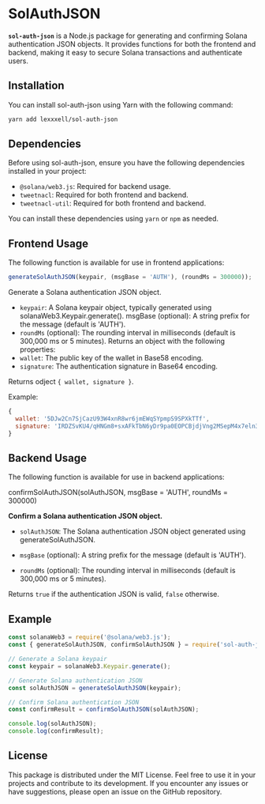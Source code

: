 # SolAuthJSON

**`sol-auth-json`** is a Node.js package for generating and confirming Solana authentication JSON objects. It provides functions for both the frontend and backend, making it easy to secure Solana transactions and authenticate users.

## Installation

You can install sol-auth-json using Yarn with the following command:

```sh
yarn add lexxxell/sol-auth-json
```

## Dependencies

Before using sol-auth-json, ensure you have the following dependencies installed in your project:

- `@solana/web3.js`: Required for backend usage.
- `tweetnacl`: Required for both frontend and backend.
- `tweetnacl-util`: Required for both frontend and backend.

You can install these dependencies using `yarn` or `npm` as needed.

## Frontend Usage

The following function is available for use in frontend applications:

```js
generateSolAuthJSON(keypair, (msgBase = 'AUTH'), (roundMs = 300000));
```

Generate a Solana authentication JSON object.

- `keypair`: A Solana keypair object, typically generated using solanaWeb3.Keypair.generate().
  msgBase (optional): A string prefix for the message (default is 'AUTH').
- `roundMs` (optional): The rounding interval in milliseconds (default is 300,000 ms or 5 minutes).
  Returns an object with the following properties:
- `wallet`: The public key of the wallet in Base58 encoding.
- `signature`: The authentication signature in Base64 encoding.

Returns odject `{ wallet, signature }`.

Example:

```js
{
  wallet: '5DJw2Cn7SjCazU93W4xnR8wr6jmEWqSYpmpS9SPXkTTf',
  signature: 'IRDZSvKU4/qHNGm8+sxAFkTbN6yDr9pa0EOPCBjdjVng2MSepM4x7eln3ppWJuEw+S1L0VqrpSXR7aJWPuvBCg=='
}
```

## Backend Usage

The following function is available for use in backend applications:

confirmSolAuthJSON(solAuthJSON, msgBase = 'AUTH', roundMs = 300000)

**Confirm a Solana authentication JSON object.**

- `solAuthJSON`: The Solana authentication JSON object generated using generateSolAuthJSON.

- `msgBase` (optional): A string prefix for the message (default is 'AUTH').

- `roundMs` (optional): The rounding interval in milliseconds (default is 300,000 ms or 5 minutes).

Returns `true` if the authentication JSON is valid, `false` otherwise.

## Example

```js
const solanaWeb3 = require('@solana/web3.js');
const { generateSolAuthJSON, confirmSolAuthJSON } = require('sol-auth-json');

// Generate a Solana keypair
const keypair = solanaWeb3.Keypair.generate();

// Generate Solana authentication JSON
const solAuthJSON = generateSolAuthJSON(keypair);

// Confirm Solana authentication JSON
const confirmResult = confirmSolAuthJSON(solAuthJSON);

console.log(solAuthJSON);
console.log(confirmResult);
```

## License

This package is distributed under the MIT License. Feel free to use it in your projects and contribute to its development. If you encounter any issues or have suggestions, please open an issue on the GitHub repository.
